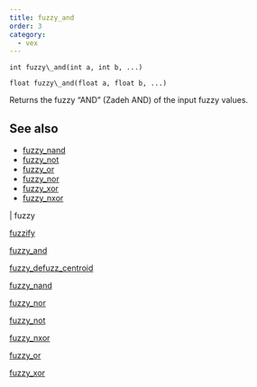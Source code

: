 ```yaml
---
title: fuzzy_and
order: 3
category:
  - vex
---
```


`int fuzzy\_and(int a, int b, ...)`

`float fuzzy\_and(float a, float b, ...)`

Returns the fuzzy “AND” (Zadeh AND) of the input fuzzy values.



## See also

- [fuzzy_nand](fuzzy_nand.html)
- [fuzzy_not](fuzzy_not.html)
- [fuzzy_or](fuzzy_or.html)
- [fuzzy_nor](fuzzy_nor.html)
- [fuzzy_xor](fuzzy_xor.html)
- [fuzzy_nxor](fuzzy_nxor.html)

|
fuzzy

[fuzzify](fuzzify.html)

[fuzzy_and](fuzzy_and.html)

[fuzzy_defuzz_centroid](fuzzy_defuzz_centroid.html)

[fuzzy_nand](fuzzy_nand.html)

[fuzzy_nor](fuzzy_nor.html)

[fuzzy_not](fuzzy_not.html)

[fuzzy_nxor](fuzzy_nxor.html)

[fuzzy_or](fuzzy_or.html)

[fuzzy_xor](fuzzy_xor.html)
